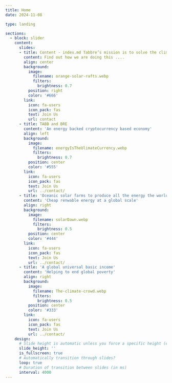 ```yaml
---
title: Home
date: 2024-11-08

type: landing

sections:
  - block: slider
    content:
      slides:
      - title: Content - index.md Tabbre’s mission is to solve the climate crisis and help end global poverty
        content: Find out how we are doing this ....
        align: center
        background:
          image:
            filename: orange-solar-rafts.webp
            filters:
              brightness: 0.7
          position: right
          color: '#666'
        link:
          icon: fa-users
          icon_pack: fas
          text: Join Us
          url: contact
      - title: TABB and BRE
        content: 'An energy backed cryptocurrency based economy'
        align: left
        background:
          image:
            filename: energyIsTheUlimateCurrency.webp
            filters:
              brightness: 0.7
          position: center
          color: '#555'
        link:
          icon: fa-users
          icon_pack: fas
          text: Join Us
          url: ../contact/
      - title: 'Oceanic solar farms to produce all the energy the world needs'
        content: 'Cheap renwable energy at a global scale'
        align: right
        background:
          image:
            filename: solarDawn.webp
            filters:
              brightness: 0.5
          position: center
          color: '#444'
        link:
          icon: fa-users
          icon_pack: fas
          text: Join Us
          url: ../contact/
      - title: 'A global universal basic income'
        content: 'Helping to end global poverty'
        align: right
        background:
          image:
            filename: The-climate-crowd.webp
            filters:
              brightness: 0.5
          position: center
          color: '#333'
        link:
          icon: fa-users
          icon_pack: fas
          text: Join Us
          url: ../contact/
    design:
      # Slide height is automatic unless you force a specific height (e.g. '400px')
      slide_height: ''
      is_fullscreen: true
      # Automatically transition through slides?
      loop: true
      # Duration of transition between slides (in ms)
      interval: 4000
---
```

